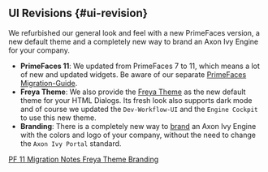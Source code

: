 ## UI Revisions {#ui-revision}

We refurbished our general look and feel with a new PrimeFaces version, a new
default theme and a completely new way to brand an Axon Ivy Engine for
your company.

- __PrimeFaces 11__: We updated from PrimeFaces 7 to 11, which means a lot of
  new and updated widgets. Be aware of our separate [PrimeFaces
  Migration-Guide](${docBaseUrl}/axonivy/migration/migration-notes-94.html#primefaces-11).
- __Freya Theme__: We also provide the [Freya
  Theme](https://www.primefaces.org/layouts/freya) as the new default theme for your
  HTML Dialogs. Its fresh look also supports dark mode and of course
  we updated the `Dev-Workflow-UI` and the `Engine Cockpit` to use this new
  theme.
- __Branding__: There is a completely new way to
  [brand](${docBaseUrl}/designer-guide/user-interface/branding/index.html) an Axon
  Ivy Engine with the colors and logo of your company, without the need to
  change the `Axon Ivy Portal` standard.

<div class="short-links">
	<a href="${docBaseUrl}/axonivy/migration/migration-notes-94.html#primefaces-11"
		target="_blank" rel="noopener noreferrer">
		<i class="si si-wrench"></i> PF 11 Migration Notes
	</a>
	<a href="${docBaseUrl}/designer-guide/user-interface/user-dialogs/html-dialog-themes.html#freya-themes"
		target="_blank" rel="noopener noreferrer">
		<i class="si si-book"></i> Freya Theme
	</a>
	<a href="${docBaseUrl}/designer-guide/user-interface/branding/index.html"
		target="_blank" rel="noopener noreferrer">
		<i class="si si-util"></i> Branding
	</a>
</div>
